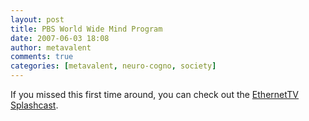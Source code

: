 ```yaml
---
layout: post
title: PBS World Wide Mind Program
date: 2007-06-03 18:08
author: metavalent
comments: true
categories: [metavalent, neuro-cogno, society]
---
```

If you missed this first time around, you can check out the <a href="https://ethernettv.net/?p=75">EthernetTV Splashcast</a>.


